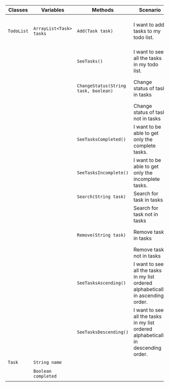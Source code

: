 | Classes    | Variables               | Methods                              | Scenario                                                                           | Outcomes                                                            |
|------------|-------------------------|--------------------------------------|------------------------------------------------------------------------------------|---------------------------------------------------------------------|
| `TodoList` | `ArrayList<Task> tasks` | `Add(Task task)`                     | I want to add tasks to my todo list.                                               | task is added to tasks and return confirmation print                |
|            |                         | `SeeTasks()`                         | I want to see all the tasks in my todo list.                                       | Return print of elements in task                                    |
|            |                         | `ChangeStatus(String task, boolean)` | Change status of task in tasks                                                     | Change completed and return completed                               |
|            |                         |                                      | Change status of task not in tasks                                                 | Print                                                               |
|            |                         | `SeeTasksCompleted()`                | I want to be able to get only the complete tasks.                                  | Return print of completed elements in task                          |
|            |                         | `SeeTasksIncomplete()`               | I want to be able to get only the incomplete tasks.                                | Return print of incomplete elements in task                         |
|            |                         | `Search(String task)`                | Search for task in tasks                                                           | Return print of status                                              |
|            |                         |                                      | Search for task not in tasks                                                       | Return not found print                                              |
|            |                         | `Remove(String task)`                | Remove task in tasks                                                               | Return confirmation print                                           |
|            |                         |                                      | Remove task not in tasks                                                           | Return not found print                                              |
|            |                         | `SeeTasksAscending()`                | I want to see all the tasks in my list ordered alphabetically in ascending order.  | Return print of elements in task in alphabetically ascending order  |
|            |                         | `SeeTasksDescending()`               | I want to see all the tasks in my list ordered alphabetically in descending order. | Return print of elements in task in alphabetically descending order |
| `Task`     | `String name`           |                                      |                                                                                    | Return name                                                         |
|            | `Boolean completed`     |                                      |                                                                                    | Return completed                                                    |
